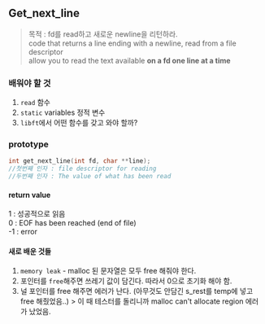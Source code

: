 ## Get_next_line
> 목적 : fd를 read하고 새로운 newline을 리턴하라.  
> code that returns a line ending with a newline, read from a file descriptor  
> allow you to read the text available **on a fd one line at a time**


### 배워야 할 것

1. `read` 함수
2. `static` variables 정적 변수
3. `libft`에서 어떤 함수를 갖고 와야 할까?

### prototype

```c
int get_next_line(int fd, char **line);
//첫번째 인자 : file descriptor for reading
//두번째 인자 : The value of what has been read
```

#### return value

1 : 성공적으로 읽음  
0 : EOF has been reached (end of file)  
-1 : error

#### 새로 배운 것들
1. `memory leak` - malloc 된 문자열은 모두 free 해줘야 한다.
2. 포인터를 `free`해주면 쓰레기 값이 담긴다. 따라서 0으로 초기화 해야 함.
3. 널 포인터를 free 해주면 에러가 난다. (아무것도 안담긴 s_rest를 temp에 넣고 free 해줬었음..) > 이 때 테스터를 돌리니까 malloc can't allocate region 에러가 났었음. 
